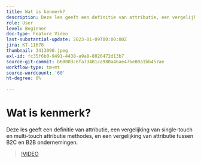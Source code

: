 ```yaml
---
title: Wat is kenmerk?
description: Deze les geeft een definitie van attributie, een vergelijking van single-touch en multi-touch attributie methodes, en een vergelijking van attributie tussen B2C en B2B ondernemingen.
role: User
level: Beginner
doc-type: Feature Video
last-substantial-update: 2023-01-09T00:00:00Z
jira: KT-11678
thumbnail: 3413090.jpeg
exl-id: fc35f6b0-9491-4438-a9a8-8026472d13b7
source-git-commit: b60003c6fa73401ca980a46ae47be00a1bb457ae
workflow-type: tm+mt
source-wordcount: '60'
ht-degree: 0%

---
```


# Wat is kenmerk?

Deze les geeft een definitie van attributie, een vergelijking van single-touch en multi-touch attributie methodes, en een vergelijking van attributie tussen B2C en B2B ondernemingen.

>[!VIDEO](https://video.tv.adobe.com/v/3413090/?quality=12&learn=on)
